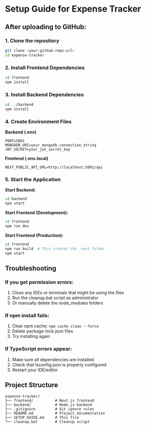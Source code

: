 # Setup Guide for Expense Tracker

## After uploading to GitHub:

### 1. Clone the repository
```bash
git clone <your-github-repo-url>
cd expense-tracker
```

### 2. Install Frontend Dependencies
```bash
cd frontend
npm install
```

### 3. Install Backend Dependencies
```bash
cd ../backend
npm install
```

### 4. Create Environment Files

**Backend (.env)**
```
PORT=5001
MONGODB_URI=your_mongodb_connection_string
JWT_SECRET=your_jwt_secret_key
```

**Frontend (.env.local)**
```
NEXT_PUBLIC_API_URL=http://localhost:5001/api
```

### 5. Start the Application

**Start Backend:**
```bash
cd backend
npm start
```

**Start Frontend (Development):**
```bash
cd frontend
npm run dev
```

**Start Frontend (Production):**
```bash
cd frontend
npm run build  # This creates the .next folder
npm start
```

## Troubleshooting

### If you get permission errors:
1. Close any IDEs or terminals that might be using the files
2. Run the cleanup.bat script as administrator
3. Or manually delete the node_modules folders

### If npm install fails:
1. Clear npm cache: `npm cache clean --force`
2. Delete package-lock.json files
3. Try installing again

### If TypeScript errors appear:
1. Make sure all dependencies are installed
2. Check that tsconfig.json is properly configured
3. Restart your IDE/editor

## Project Structure
```
expense-tracker/
├── frontend/          # Next.js frontend
├── backend/           # Node.js backend
├── .gitignore         # Git ignore rules
├── README.md          # Project documentation
├── SETUP_GUIDE.md     # This file
└── cleanup.bat        # Cleanup script
``` 